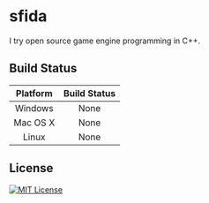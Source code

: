 
# sfida

I try open source game engine programming in C++.

## Build Status

| Platform | Build Status |
|:--------:|:------------:|
| Windows | None |
| Mac OS X | None |
| Linux | None |

## License

[![MIT License](http://img.shields.io/badge/license-MIT-blue.svg?style=flat)](LICENSE.md)